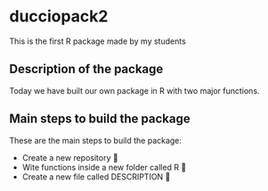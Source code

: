 # ducciopack2
This is the first R package made by my students

## Description of the package
Today we have built our own package in R with two major functions.

## Main steps to build the package

These are the main steps to build the package:
+ Create a new repository 📘
+ Wite functions inside a new folder called R 📁
+ Create a new file called DESCRIPTION 📝
